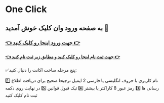 # One Click
## به صفحه ورود وان کلیک خوش آمدید 👋 

### [👈 جهت ورود اینجا رو کلیک کنید 👉](https://god.onelivepc.com)



#### [👈 جهت ثبت نام اینجا رو کلیک کنید و مطابق زیر ثبت نام کنید 👉](https://god.onelivepc.com/register?aff=TcVmxbIjz8)

✅️پنج مرحله ساخت اکانت را دنبال کنید:

1️⃣ نام کاربری با حروف انگلیسی یا فارسی
2️ ایمیل ترجیحا صحیح برای دریافت اطلاع رسانی ها
3️⃣ رمز عبور 8 کاراکتر یا بیشتر
4️⃣ تیک قبول قوانین
5️⃣ در نهایت روی دکمه ثبت نام کلیک کنید
